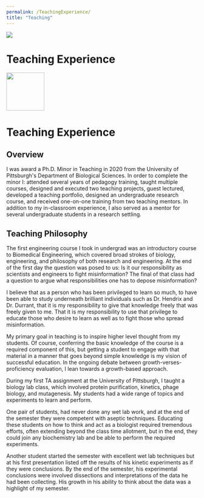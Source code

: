 ```yaml
---
permalink: /TeachingExperience/
title: "Teaching"
---
```


<img src="https://jacob-spiegel.github.io/Jacob-Spiegel/assets/Papers/images/Jacob_professional.png">

# Teaching Experience

<img src="https://jacob-spiegel.github.io/Jacob-Spiegel/assets/Papers/images/Jacob_professional.png" style="height: 100px; width:100px;"/>


# Teaching Experience

## Overview

I was award a Ph.D. Minor in Teaching in 2020 from the University of Pittsburgh's Department of Biological Sciences. In order to complete the minor I: attended several years of pedagogy training, taught multiple courses, designed and executed two teaching projects, guest lectured, developed a teaching portfolio, designed an undergraduate research course, and received one-on-one training from two teaching mentors. In addition to my in-classroom experience, I also served as a mentor for several undergraduate students in a research settling. 

## Teaching Philosophy

The first engineering course I took in undergrad was an introductory course to Biomedical Engineering, which covered broad strokes of biology, engineering, and philosophy of both research and engineering. At the end of the first day the question was posed to us: Is it our responsibility as scientists and engineers to fight misinformation? The final of that class had a question to argue what responsibilities one has to depose misinformation?

I believe that as a person who has been privileged to learn so much, to have been able to study underneath brilliant individuals such as Dr. Hendrix and Dr. Durrant, that it is my responsibility to give that knowledge freely that was freely given to me. That it is my responsibility to use that privilege to educate those who desire to learn as well as to fight those who spread misinformation.

My primary goal in teaching is to inspire higher level thought from my students. Of course, conferring the basic knowledge of the course is a required component of this, but getting a student to engage with that material in a manner that goes beyond simple knowledge is my vision of successful education. In the ongoing debate between growth-verses-proficiency evaluation, I lean towards a growth-based approach.

During my first TA assignment at the University of Pittsburgh, I taught a biology lab class, which involved protein purification, kinetics, phage biology, and mutagenesis. My students had a wide range of topics and experiments to learn and perform.

One pair of students, had never done any wet lab work, and at the end of the semester they were competent with aseptic techniques. Educating these students on how to think and act as a biologist required tremendous efforts, often extending beyond the class time allotment, but in the end, they could join any biochemistry lab and be able to perform the required experiments.

Another student started the semester with excellent wet lab techniques but at his first presentation listed off the results of his kinetic experiments as if they were conclusions. By the end of the semester, his experimental conclusions were involved dissections and interpretations of the data he had been collecting. His growth in his ability to think about the data was a highlight of my semester.

